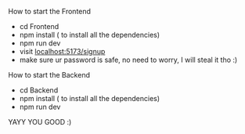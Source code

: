How to start the Frontend
- cd Frontend
- npm install ( to install all the dependencies)
- npm run dev
- visit [localhost:5173/signup](http://localhost:5173/signup)
- make sure ur password is safe, no need to worry, I will steal it tho :)
  
How to start the Backend
- cd Backend
- npm install ( to install all the dependencies)
- npm run dev

YAYY YOU GOOD :)
